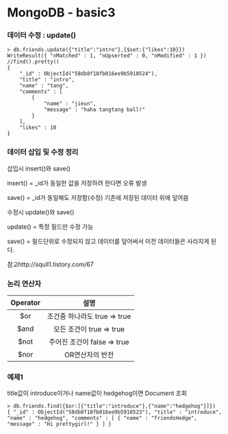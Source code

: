 # MongoDB - basic3

### 데이터 수정 : update()

```
> db.friends.update({"title":"intro"},{$set:{"likes":10}})
WriteResult({ "nMatched" : 1, "nUpserted" : 0, "nModified" : 1 })
//find().pretty()
{
	"_id" : ObjectId("58db8f18fb016ee9b5910524"),
	"title" : "intro",
	"name" : "tang",
	"comments" : [
		{
			"name" : "jieun",
			"message" : "haha tangtang ball!"
		}
	],
	"likes" : 10
}

```

### 데이터 삽입 및 수정 정리

삽입시 insert()와 save()

insert() = _id가 동일한 값을 저장하려 한다면 오류 발생

save() = _id가 동일해도 저장함(수정) 기존에 저장된 데이터 위에 덮어씀



수정시 update()와 save()

update() = 특정 필드만 수정 가능

save() = 필드단위로 수정되지 않고 데이터를 덮어써서 이전 데이터들은 사라지게 된다.



참고http://squll1.tistory.com/67



### 논리 연산자

| Operator |          설명           |
| :------: | :-------------------: |
|   $or    | 조건중 하나라도 true => true |
|   $and   |  모든 조건이 true => true  |
|   $not   | 주어진 조건이 false => true |
|   $nor   |       OR연산자의 반전       |



### 예제1

title값이 introduce이거나 name값이 hedgehog이면 Document 조회 

```
> db.friends.find({$or:[{"title":"introduce"},{"name":"hedgehog"}]})
{ "_id" : ObjectId("58db8f18fb016ee9b5910523"), "title" : "introduce", "name" : "hedgehog", "comments" : [ { "name" : "friendsHedge", "message" : "Hi prettygirl!" } ] }
```



